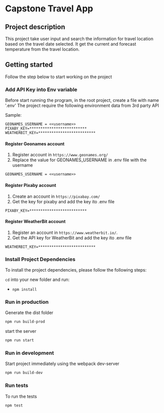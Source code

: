# Capstone Travel App

## Project description
This project take user input and search the information for travel location based on the travel date selected.
It get the current and forecast temperature from the travel location. 

## Getting started

Follow the step below to start working on the project

### Add API Key into Env variable

Before start running the program, in the root project, create a file with name '.env'
The project require the following environment data from 3rd party API

Sample:
```
GEONAMES_USERNAME = <<username>>
PIXABY_KEY=**************************
WEATHERBIT_KEY=**************************
```

#### Register Geonames account 
1. Register account in `https://www.geonames.org/`
2. Replace the value for GEONAMES_USERNAME in .env file with the username
```
GEONAMES_USERNAME = <<username>>
```

#### Register Pixaby account
1. Create an account in `https://pixabay.com/`
2. Get the key for pixaby and add the key ito .env file
```
PIXABY_KEY=**************************
```

#### Register WeatherBit account
1. Register an account in `https://www.weatherbit.io/`. 
2. Get the API key for WeatherBit and add the key ito .env file
```
WEATHERBIT_KEY=**************************
```

### Install Project Dependencies

To install the project dependencies, please follow the following steps:

`cd` into your new folder and run:
- `npm install`

### Run in production

Generate the dist folder

```bash
npm run build-prod
```

start the server

```bash
npm run start
```
### Run in development

Start project immediately using the webpack dev-server

```bash
npm run build-dev
```

### Run tests

To run the tests

```bash
npm test
```

